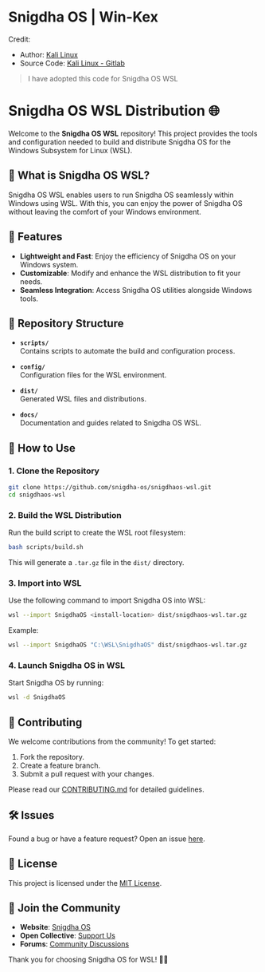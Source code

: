 # Snigdha OS | Win-Kex
Credit: 
 - Author: [Kali Linux](https://kali.org)
 - Source Code: [Kali Linux - Gitlab](https://gitlab.com/kalilinux/packages/kali-win-kex/-/tree/kali/master?ref_type=heads)

> I have adopted this code for Snigdha OS WSL

# Snigdha OS WSL Distribution 🌐  

Welcome to the **Snigdha OS WSL** repository! This project provides the tools and configuration needed to build and distribute Snigdha OS for the Windows Subsystem for Linux (WSL).  



## 📖 What is Snigdha OS WSL?

Snigdha OS WSL enables users to run Snigdha OS seamlessly within Windows using WSL. With this, you can enjoy the power of Snigdha OS without leaving the comfort of your Windows environment.



## 🚀 Features  

- **Lightweight and Fast**: Enjoy the efficiency of Snigdha OS on your Windows system.  
- **Customizable**: Modify and enhance the WSL distribution to fit your needs.  
- **Seamless Integration**: Access Snigdha OS utilities alongside Windows tools.  



## 📂 Repository Structure  

- **`scripts/`**  
  Contains scripts to automate the build and configuration process.  

- **`config/`**  
  Configuration files for the WSL environment.  

- **`dist/`**  
  Generated WSL files and distributions.  

- **`docs/`**  
  Documentation and guides related to Snigdha OS WSL.  



## 🔧 How to Use  

### 1. Clone the Repository  
```bash
git clone https://github.com/snigdha-os/snigdhaos-wsl.git
cd snigdhaos-wsl
```

### 2. Build the WSL Distribution  
Run the build script to create the WSL root filesystem:  
```bash
bash scripts/build.sh
```

This will generate a `.tar.gz` file in the `dist/` directory.

### 3. Import into WSL  
Use the following command to import Snigdha OS into WSL:  
```bash
wsl --import SnigdhaOS <install-location> dist/snigdhaos-wsl.tar.gz
```

Example:
```bash
wsl --import SnigdhaOS "C:\WSL\SnigdhaOS" dist/snigdhaos-wsl.tar.gz
```

### 4. Launch Snigdha OS in WSL  
Start Snigdha OS by running:  
```bash
wsl -d SnigdhaOS
```



## 🤝 Contributing  

We welcome contributions from the community! To get started:  

1. Fork the repository.  
2. Create a feature branch.  
3. Submit a pull request with your changes.  

Please read our [CONTRIBUTING.md](CONTRIBUTING.md) for detailed guidelines.



## 🛠️ Issues  

Found a bug or have a feature request? Open an issue [here](https://github.com/snigdha-os/snigdhaos-wsl/issues).  



## 📄 License  

This project is licensed under the [MIT License](LICENSE).  



## 🌟 Join the Community  

- **Website**: [Snigdha OS](https://snigdha-os.org)  
- **Open Collective**: [Support Us](https://opencollective.com/snigdha-os)  
- **Forums**: [Community Discussions](https://community.snigdha-os.org)  



Thank you for choosing Snigdha OS for WSL! 🐧✨